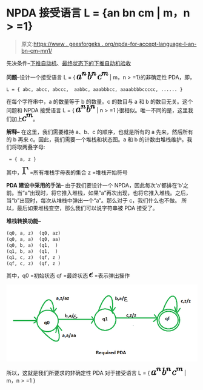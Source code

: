 # NPDA 接受语言 L = {an bn cm | m，n > =1}

> 原文:[https://www . geesforgeks . org/npda-for-accept-language-l-an-bn-cm-mn1/](https://www.geeksforgeeks.org/npda-for-accepting-the-language-l-an-bn-cm-mn1/)

先决条件–[下推自动机](https://www.geeksforgeeks.org/theory-of-computation-pushdown-automata/)、[最终状态下的下推自动机验收](https://www.geeksforgeeks.org/pushdown-automata-acceptance-final-state/)

**问题**–设计一个接受语言 L = { ![a^n](img/347b4ff81cbcc2fb2ff95c05c9438df8.png "Rendered by QuickLaTeX.com") ![b^n](img/ccc205985e45e55e57f89bc858ee68c9.png "Rendered by QuickLaTeX.com") ![c^m](img/464fc0e56bed6af5a568e96272c895d5.png "Rendered by QuickLaTeX.com") | m，n > =1}的非确定性 PDA，即，

```
L = { abc, abcc, abccc,  aabbc, aaabbbcc, aaaabbbbccccc, ...... }

```

在每个字符串中，a 的数量等于 b 的数量。c 的数目与 a 和 b 的数目无关。这个问题和 NPDA 接受语言 L = { ![a^n](img/347b4ff81cbcc2fb2ff95c05c9438df8.png "Rendered by QuickLaTeX.com") ![b^n](img/ccc205985e45e55e57f89bc858ee68c9.png "Rendered by QuickLaTeX.com") | n > =1 }很相似。唯一不同的是，这里我们加上![c^m](img/464fc0e56bed6af5a568e96272c895d5.png "Rendered by QuickLaTeX.com")。

**解释–**
在这里，我们需要维持 a、b、c 的顺序，也就是所有的 a 先来，然后所有的 b 再来 c。因此，我们需要一个堆栈和状态图。a 和 b 的计数由堆栈维护。我们将取两叠字母:

```
 = { a, z }

```

其中，![\Gamma](img/7227a362929bad8def3d7ea099742850.png "Rendered by QuickLaTeX.com") =所有堆栈字母表的集合
z =堆栈开始符号

**PDA 建设中采用的手法–**
由于我们要设计一个 NPDA，因此每次‘a’都排在‘b’之前。当“a”出现时，将它推入堆栈，如果“a”再次出现，也将它推入堆栈。之后，当“b”出现时，每次从堆栈中弹出一个“a”。那么对于 c，我们什么也不做。
所以，最后如果堆栈变空，那么我们可以说字符串被 PDA 接受了。

**堆栈转换功能–**

```
(q0, a, z)  (q0, az)
(q0, a, a)  (q0, aa)
(q0, b, a)  (q1,  )
(q1, b, a)  (q1,  )
(q1, c, z)  (qf, z )
(qf, c, z)  (qf, z )

```

其中，q0 =初始状态
qf =最终状态
![\epsilon](img/9e0d0faaeb36399f71c3ccdd6c2b69d0.png "Rendered by QuickLaTeX.com") =表示弹出操作

![](img/334f3fa0b1efa416bd0280deed8dd5c6.png)

所以，这就是我们所要求的非确定性 PDA 对于接受语言 L = { ![a^n](img/347b4ff81cbcc2fb2ff95c05c9438df8.png "Rendered by QuickLaTeX.com") ![b^n](img/ccc205985e45e55e57f89bc858ee68c9.png "Rendered by QuickLaTeX.com") ![c^m](img/464fc0e56bed6af5a568e96272c895d5.png "Rendered by QuickLaTeX.com") | m，n > =1 }